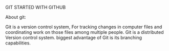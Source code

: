 GIT STARTED WITH GITHUB

About git:

Git is a version control system, For tracking changes in 
computer files and coordinating work on those files among
multiple people.
Git is a distributed Version control system.
biggest advantage of Git is its branching capabilities.

